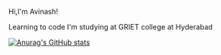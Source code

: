 Hi,I'm Avinash!

Learning to code
I'm studying at GRIET college at Hyderabad

[![Anurag's GitHub stats](https://github-readme-stats.vercel.app/api?username=anuraghazra)](https://github.com/anuraghazra/github-readme-stats)
